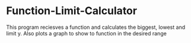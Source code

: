 # Function-Limit-Calculator
This program reciesves a function and calculates the biggest, lowest and limit y. Also plots a graph to show to function in the desired range
